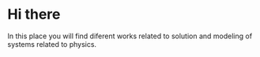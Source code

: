 # Hi there
In this place you will find diferent works related to solution and modeling of systems related to physics.